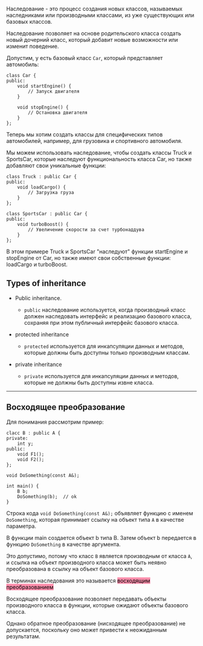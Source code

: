 Наследование - это процесс создания новых классов, называемых наследниками или производными классами, из уже существующих или базовых классов.

Наследование позволяет на основе родительского класса создать новый дочерний класс, который добавит новые возможности или изменит поведение.


Допустим, у есть базовый класс `Car`, который представляет автомобиль:

```
class Car {
public:
    void startEngine() {
        // Запуск двигателя
    }

    void stopEngine() {
        // Остановка двигателя
    }
};
```

Теперь мы хотим создать классы для специфических типов автомобилей, например, для грузовика и спортивного автомобиля.

Мы можем использовать наследование, чтобы создать классы Truck и SportsCar, которые наследуют функциональность класса Car, но также добавляют свои уникальные функции:

```
class Truck : public Car {
public:
    void loadCargo() {
        // Загрузка груза
    }
};

class SportsCar : public Car {
public:
    void turboBoost() {
        // Увеличение скорости за счет турбонаддува
    }
};
```

В этом примере Truck и SportsCar "наследуют" функции startEngine и stopEngine от Car, но также имеют свои собственные функции: loadCargo и turboBoost.


## Types of inheritance

- Public inheritance.
	- `public` наследование используется, когда производный класс должен наследовать интерфейс и реализацию базового класса, сохраняя при этом публичный интерфейс базового класса.

- protected inheritance
	- `protected` используется для инкапсуляции данных и методов, которые должны быть доступны только производным классам.

- private inheritance
	- `private` используется для инкапсуляции данных и методов, которые не должны быть доступны извне класса.


---
## Восходящее преобразование

Для понимания рассмотрим пример:

```
clacc B : public A {
private:
	int y;
public:
	void F1();
	void F2();
};

void DoSomething(const A&);
 
int main() {
    B b;
    DoSomething(b);  // ok
}
```

Строка кода `void DoSomething(const A&);` объявляет функцию с именем `DoSomething`, которая принимает ссылку на объект типа `A` в качестве параметра.

В функции main создается объект b типа B.
Затем объект b передается в функцию `DoSomething` в качестве аргумента.

Это допустимо, потому что класс `B` является производным от класса `A`, и ссылка на объект производного класса может быть неявно преобразована в ссылку на объект базового класса.

В терминах наследования это называется <mark style="background: #FF5582A6;">восходящим преобразованием</mark>

Восходящее преобразование позволяет передавать объекты производного класса в функции, которые ожидают объекты базового класса.

Однако обратное преобразование (нисходящее преобразование) не допускается, поскольку оно может привести к неожиданным результатам.